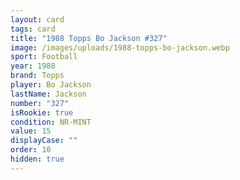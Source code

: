 ```yaml
---
layout: card
tags: card
title: "1988 Topps Bo Jackson #327"
image: /images/uploads/1988-topps-bo-jackson.webp
sport: Football
year: 1988
brand: Topps
player: Bo Jackson
lastName: Jackson
number: "327"
isRookie: true
condition: NR-MINT
value: 15
displayCase: ""
order: 10
hidden: true
---
```

